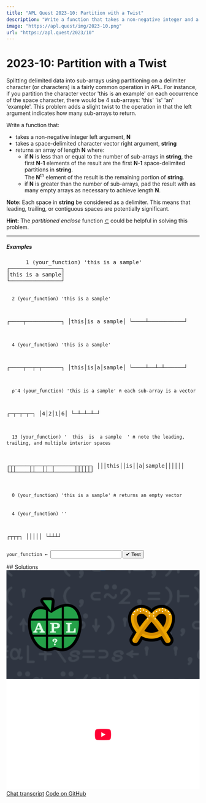 ```yaml
---
title: "APL Quest 2023-10: Partition with a Twist"
description: "Write a function that takes a non-negative integer and a space-delimited character vector and splits the character vector into the given number of sub-strings."
image: "https://apl.quest/img/2023-10.png"
url: "https://apl.quest/2023/10"
---
```


# <span class=s>2023-</span>10: Partition with a Twist
<!-- Write a function that takes a non-negative integer and a space-delimited character vector and splits the character vector into the given number of sub-strings. -->
<p>Splitting delimited data into sub-arrays using partitioning on a delimiter character (or characters) is a fairly common operation in APL. For instance, if you partition the character vector <span class="APL">'this is an example'</span> on each occurrence of the space character, there would be 4 sub-arrays: <span class="APL">'this' 'is' 'an' 'example'</span>. This problem adds a slight twist to the operation in that the left argument indicates how many sub-arrays to return.</p>
<p>Write a function that:</p>

- takes a non-negative integer left argument, <strong>N</strong>
- takes a space-delimited character vector right argument, <strong>string</strong>
- returns an array of length <strong>N</strong> where:
    - if <strong>N</strong> is less than or equal to the number of sub-arrays in <strong>string</strong>, the first <strong>N-1</strong> elements of the result are the first <strong>N-1</strong> space-delimited partitions in <strong>string</strong>.<br/> The <strong>N</strong><sup>th</sup> element of the result is the remaining portion of <strong>string</strong>.
    - if <strong>N</strong> is greater than the number of sub-arrays, pad the result with as many empty arrays as necessary to achieve length <strong>N</strong>.

<p><strong>Note: </strong>Each space in <strong>string</strong> be considered as a delimiter. This means that leading, trailing, or contiguous spaces are potentially significant.</p>
<p><i class="fas fa-lightbulb-on"></i> <strong>Hint:</strong> The <em>partitioned enclose</em> function <a href="https://help.dyalog.com/latest/Content/Language/Primitive%20Functions/Partitioned%20Enclose.htm" class="APL" target="_blank">⊂</a> could be helpful in solving this problem.</p>
<hr />
<h5>Examples</h5>
<pre class="APL">
      1 (your_function) 'this is a sample'
┌────────────────┐
│this is a sample│
└────────────────┘

      2 (your_function) 'this is a sample'
┌────┬───────────┐
│this│is a sample│
└────┴───────────┘

      4 (your_function) 'this is a sample'
┌────┬──┬─┬──────┐
│this│is│a│sample│
└────┴──┴─┴──────┘

      ⍴¨4 (your_function) 'this is a sample' ⍝ each sub-array is a vector
┌─┬─┬─┬─┐
│4│2│1│6│
└─┴─┴─┴─┘

      13 (your_function) '  this  is  a sample  ' ⍝ note the leading, trailing, and multiple interior spaces 
┌┬┬────┬┬──┬┬─┬──────┬┬┬┬┬┐
│││this││is││a│sample││││││
└┴┴────┴┴──┴┴─┴──────┴┴┴┴┴┘

      0 (your_function) 'this is a sample' ⍝ returns an empty vector


      4 (your_function) ''
┌┬┬┬┐
│││││
└┴┴┴┘
</pre>
<div class="pdiv">
  <code onclick="p_Input.focus()">your_function ← </code><input id="p_Input" autocomplete="off" spellcheck="false" oninput="this.parentElement.querySelector`button`.disabled=false;localStorage.setItem(window.location.pathname,this.value)" onkeypress="subm(event)">
  <button onclick="alert$.next`Testing…`;submitSolution`p`" class="md-button md-button--primary">&#x2714; Test</button>
</div>
<blockquote id="p_Output"></blockquote>
## Solutions
<div onclick="play(this)" title="Video on YouTube" class="yt">
<img alt="Video Thumbnail" src="../../img/2023-10.png">
<img alt="YouTube" src="../../img/yt-big.png">
</div>
<a href="https://chat.stackexchange.com/transcript/52405?m=65309996#65309996" target="_blank" class="md-button md-button--primary">Chat transcript</a>
<a href="https://github.com/dyalog/apl.quest/tree/main/2023/10.apl" target="_blank" class="md-button md-button--primary right">Code on GitHub</a>

<script>
    testCases={"a":[["1","'this is a sample'"],["2","'this is a sample'"],["3","'this is a sample'"],["4","'this is a sample'"],["5","'this is a sample'"],["6+?5","'this is a sample'"]],"b":[["13","'  this  is  a sample  '"],["0","'this is a sample'"],["0","''"],["1","''"],["4","''"]],"f":"{⍺⍴(⍺-1){(' '~¨⍨1↓¨⍺↑⍵),(⊂1↓∊⍺↓⍵)}t⊂⍨' '=t←' ',⍵}","p":"⍬∘,"}
    p_Input.value=localStorage.getItem(window.location.pathname)
    play=e=>e.outerHTML=`<iframe src="https://www.youtube.com/embed/cGkrLJ2tzcQ?list=PLYKQVqyrAEj9wDIUyLDGtDAFTKY38BUMN&autoplay=1" title="<span class=s>2023-</span>10: Partition with a Twist (APL Quest 2023-10)" frameborder="0" allow="accelerometer; autoplay; clipboard-write; encrypted-media; gyroscope; picture-in-picture; web-share" referrerpolicy="strict-origin-when-cross-origin" allowfullscreen></iframe>`
</script>
